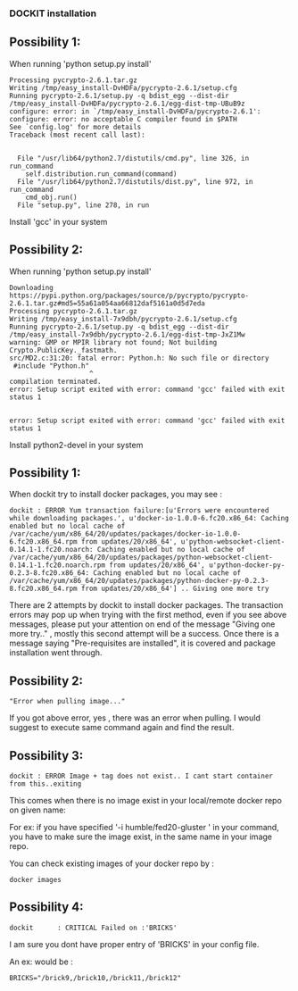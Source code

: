 ### DOCKIT installation 

## Possibility 1:

When running 'python setup.py install'

```
Processing pycrypto-2.6.1.tar.gz
Writing /tmp/easy_install-DvHDFa/pycrypto-2.6.1/setup.cfg
Running pycrypto-2.6.1/setup.py -q bdist_egg --dist-dir /tmp/easy_install-DvHDFa/pycrypto-2.6.1/egg-dist-tmp-UBuB9z
configure: error: in `/tmp/easy_install-DvHDFa/pycrypto-2.6.1':
configure: error: no acceptable C compiler found in $PATH
See `config.log' for more details
Traceback (most recent call last):


  File "/usr/lib64/python2.7/distutils/cmd.py", line 326, in run_command
    self.distribution.run_command(command)
  File "/usr/lib64/python2.7/distutils/dist.py", line 972, in run_command
    cmd_obj.run()
  File "setup.py", line 278, in run

```

Install 'gcc' in your system



## Possibility 2:

When running 'python setup.py install'

```
Downloading https://pypi.python.org/packages/source/p/pycrypto/pycrypto-2.6.1.tar.gz#md5=55a61a054aa66812daf5161a0d5d7eda
Processing pycrypto-2.6.1.tar.gz
Writing /tmp/easy_install-7x9dbh/pycrypto-2.6.1/setup.cfg
Running pycrypto-2.6.1/setup.py -q bdist_egg --dist-dir /tmp/easy_install-7x9dbh/pycrypto-2.6.1/egg-dist-tmp-JxZ1Mw
warning: GMP or MPIR library not found; Not building Crypto.PublicKey._fastmath.
src/MD2.c:31:20: fatal error: Python.h: No such file or directory
 #include "Python.h"
                    ^
compilation terminated.
error: Setup script exited with error: command 'gcc' failed with exit status 1


error: Setup script exited with error: command 'gcc' failed with exit status 1
```

Install python2-devel in your system



## Possibility 1: 

When dockit try to install docker packages, you may see :

```
dockit : ERROR Yum transaction failure:[u'Errors were encountered while downloading packages.', u'docker-io-1.0.0-6.fc20.x86_64: Caching enabled but no local cache of /var/cache/yum/x86_64/20/updates/packages/docker-io-1.0.0-6.fc20.x86_64.rpm from updates/20/x86_64', u'python-websocket-client-0.14.1-1.fc20.noarch: Caching enabled but no local cache of /var/cache/yum/x86_64/20/updates/packages/python-websocket-client-0.14.1-1.fc20.noarch.rpm from updates/20/x86_64', u'python-docker-py-0.2.3-8.fc20.x86_64: Caching enabled but no local cache of /var/cache/yum/x86_64/20/updates/packages/python-docker-py-0.2.3-8.fc20.x86_64.rpm from updates/20/x86_64'] .. Giving one more try

```

There are 2 attempts by dockit to install docker packages. The transaction errors may pop up when trying with the first method, even if you see above messages, please put your attention on end of the message "Giving one more try.." ,  mostly this second attempt will be a success. Once there is a message saying "Pre-requisites are installed", it is covered and package installation went through.


## Possibility 2:

```
"Error when pulling image..." 
```
If you got above error, yes , there was an error when pulling. I would suggest to execute same command again and find the result.

## Possibility 3:

```
dockit : ERROR Image + tag does not exist.. I cant start container from this..exiting
```

This comes when there is no image exist in your local/remote docker repo on given name:

For ex: if you have specified '-i humble/fed20-gluster ' in your command, you have to make sure the image exist, in the same name in your image repo.

You can check existing images of your docker repo by :

```
docker images 
```
## Possibility 4:

```
dockit      : CRITICAL Failed on :'BRICKS'
```

I am sure you dont have proper entry of 'BRICKS' in your config file.

An ex: would be :
```
BRICKS="/brick9,/brick10,/brick11,/brick12"
```


